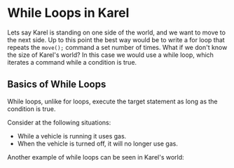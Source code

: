 # While Loops in Karel

Lets say Karel is standing on one side of the world, and we want to move to the next side. Up to this point the best way would be to write a for loop that repeats the ```move();``` command a set number of times. What if we don't know the size of Karel's world? In this case we would use a while loop, which iterates a command while a condition is true. 

## Basics of While Loops

While loops, unlike for loops, execute the target statement as long as the condition is true.

Consider at the following situations:
 - While a vehicle is running it uses gas. 
 - When the vehicle is turned off, it will no longer use gas.
 

Another example of while loops can be seen in Karel's world:
 

